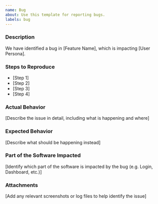 ```yaml
---
name: Bug
about: Use this template for reporting bugs.
labels: bug
---
```


### Description

We have identified a bug in [Feature Name], which is impacting [User Persona].

### Steps to Reproduce

- [Step 1]
- [Step 2]
- [Step 3]
- [Step 4]

### ‍Actual Behavior

[Describe the issue in detail, including what is happening and where]

### Expected Behavior

[Describe what should be happening instead]

### Part of the Software Impacted

[Identify which part of the software is impacted by the bug (e.g. Login, Dashboard, etc.)]

### Attachments

[Add any relevant screenshots or log files to help identify the issue]
